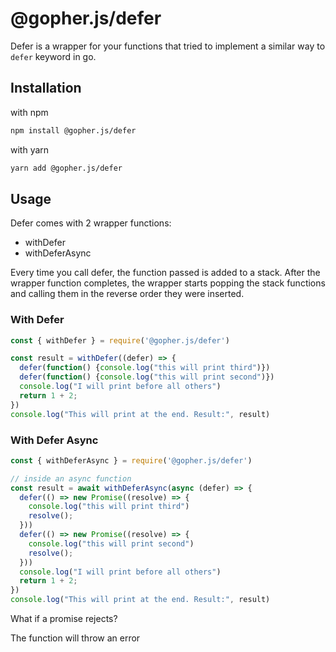 # @gopher.js/defer

Defer is a wrapper for your functions that tried to implement a similar way to `defer` keyword in go.

## Installation

with npm

```sh
npm install @gopher.js/defer
```

with yarn

```sh
yarn add @gopher.js/defer
```

## Usage

Defer comes with 2 wrapper functions:

- withDefer
- withDeferAsync

Every time you call defer, the function passed is added to a stack. After the wrapper function completes,
the wrapper starts popping the stack functions and calling them in the reverse order they were inserted.

### With Defer

```js
const { withDefer } = require('@gopher.js/defer')

const result = withDefer((defer) => {
  defer(function() {console.log("this will print third")})
  defer(function() {console.log("this will print second")})
  console.log("I will print before all others")
  return 1 + 2;
})
console.log("This will print at the end. Result:", result)
```

### With Defer Async

```js
const { withDeferAsync } = require('@gopher.js/defer')

// inside an async function
const result = await withDeferAsync(async (defer) => {
  defer(() => new Promise((resolve) => {
    console.log("this will print third")
    resolve();
  }))
  defer(() => new Promise((resolve) => {
    console.log("this will print second")
    resolve();
  }))
  console.log("I will print before all others")
  return 1 + 2;
})
console.log("This will print at the end. Result:", result)
```

What if a promise rejects?

The function will throw an error
